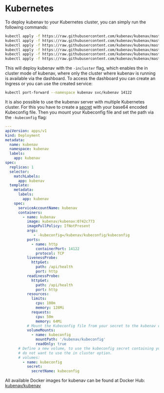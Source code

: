 # Kubernetes

To deploy kubenav to your Kubernetes cluster, you can simply run the following commands:

```sh
kubectl apply -f https://raw.githubusercontent.com/kubenav/kubenav/master/utils/kubernetes/namespace.yaml
kubectl apply -f https://raw.githubusercontent.com/kubenav/kubenav/master/utils/kubernetes/serviceaccount.yaml
kubectl apply -f https://raw.githubusercontent.com/kubenav/kubenav/master/utils/kubernetes/clusterrole.yaml
kubectl apply -f https://raw.githubusercontent.com/kubenav/kubenav/master/utils/kubernetes/clusterrolebinding.yaml
kubectl apply -f https://raw.githubusercontent.com/kubenav/kubenav/master/utils/kubernetes/deployment.yaml
kubectl apply -f https://raw.githubusercontent.com/kubenav/kubenav/master/utils/kubernetes/service.yaml
```

This will deploy kubenav with the `-incluster` flag, which enables the in cluster mode of kubenav, where only the cluster where kubenav is running is available via the dashboard. To access the dashboard you can create an Ingress or you can use the created service:

```sh
kubectl port-forward --namespace kubenav svc/kubenav 14122
```

It is also possible to use the kubenav server with multiple Kubernetes cluster. For this you have to create a [secret](./secret.yaml) with your base64 encoded Kubeconfig file. Then you mount your Kubeconfig file and set the path via the `-kubeconfig` flag:

```yaml
---
apiVersion: apps/v1
kind: Deployment
metadata:
  name: kubenav
  namespace: kubenav
  labels:
    app: kubenav
spec:
  replicas: 1
  selector:
    matchLabels:
      app: kubenav
  template:
    metadata:
      labels:
        app: kubenav
    spec:
      serviceAccountName: kubenav
      containers:
        - name: kubenav
          image: kubenav/kubenav:0742c773
          imagePullPolicy: IfNotPresent
          args:
             - -kubeconfig=/kubenav/kubeconfig/kubeconfig
          ports:
            - name: http
              containerPort: 14122
              protocol: TCP
          livenessProbe:
            httpGet:
              path: /api/health
              port: http
          readinessProbe:
            httpGet:
              path: /api/health
              port: http
          resources:
            limits:
              cpu: 100m
              memory: 128Mi
            requests:
              cpu: 50m
              memory: 64Mi
          # Mount the Kubeconfig file from your secret to the kubenav container.
          volumeMounts:
            - name: kubeconfig
              mountPath: '/kubenav/kubeconfig'
              readOnly: true
      # Define a new volume, to use the kubeconfig secret containing your Kubeconfig file. This is only required, if you
      # do not want to use the in cluster option.
      # volumes:
        - name: kubeconfig
          secret:
            secretName: kubeconfig
```

All available Docker images for kubenav can be found at Docker Hub: [kubenav/kubenav](https://hub.docker.com/r/kubenav/kubenav)




